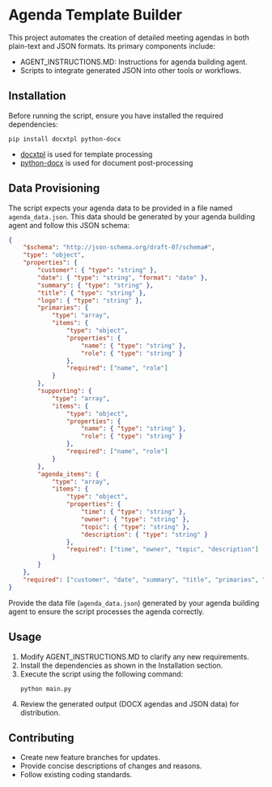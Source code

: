 # Agenda Template Builder

This project automates the creation of detailed meeting agendas in both plain-text and JSON formats. Its primary components include:

- AGENT_INSTRUCTIONS.MD: Instructions for agenda building agent.
- Scripts to integrate generated JSON into other tools or workflows.

## Installation

Before running the script, ensure you have installed the required dependencies:

```
pip install docxtpl python-docx
```

- [docxtpl](https://pypi.org/project/docxtpl/) is used for template processing
- [python-docx](https://pypi.org/project/python-docx/) is used for document post-processing

## Data Provisioning

The script expects your agenda data to be provided in a file named `agenda_data.json`. This data should be generated by your agenda building agent and follow this JSON schema:

```json
{
    "$schema": "http://json-schema.org/draft-07/schema#",
    "type": "object",
    "properties": {
        "customer": { "type": "string" },
        "date": { "type": "string", "format": "date" },
        "summary": { "type": "string" },
        "title": { "type": "string" },
        "logo": { "type": "string" },
        "primaries": {
            "type": "array",
            "items": {
                "type": "object",
                "properties": {
                    "name": { "type": "string" },
                    "role": { "type": "string" }
                },
                "required": ["name", "role"]
            }
        },
        "supporting": {
            "type": "array",
            "items": {
                "type": "object",
                "properties": {
                    "name": { "type": "string" },
                    "role": { "type": "string" }
                },
                "required": ["name", "role"]
            }
        },
        "agenda_items": {
            "type": "array",
            "items": {
                "type": "object",
                "properties": {
                    "time": { "type": "string" },
                    "owner": { "type": "string" },
                    "topic": { "type": "string" },
                    "description": { "type": "string" }
                },
                "required": ["time", "owner", "topic", "description"]
            }
        }
    },
    "required": ["customer", "date", "summary", "title", "primaries", "supporting", "agenda_items"]
}
```

Provide the data file (`agenda_data.json`) generated by your agenda building agent to ensure the script processes the agenda correctly.

## Usage

1. Modify AGENT_INSTRUCTIONS.MD to clarify any new requirements.
2. Install the dependencies as shown in the Installation section.
3. Execute the script using the following command:
   ```
   python main.py
   ```
4. Review the generated output (DOCX agendas and JSON data) for distribution.

## Contributing

- Create new feature branches for updates.
- Provide concise descriptions of changes and reasons.
- Follow existing coding standards.

